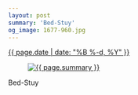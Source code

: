 ```yaml
---
layout: post
summary: 'Bed-Stuy'
og_image: 1677-960.jpg
---
```


<div class="post">
 <time>
  <a href="/1677">
   {{ page.date | date: "%B %-d, %Y" }}
  </a>
 </time>
 <a href="/1677">
  <figure data-taken="9/27/2022">
   <img alt="{{ page.summary }}" sizes="(min-width: 700px) 50vw, calc(100vw - 2rem)" src="{{ site.assets_url }}/1677-480.jpg" srcset="{{ site.assets_url }}/1677-240.jpg 240w, {{ site.assets_url }}/1677-480.jpg 480w, {{ site.assets_url }}/1677-720.jpg 720w, {{ site.assets_url }}/1677-960.jpg 960w"/>
  </figure>
 </a>
 <span>
  Bed-Stuy
 </span>
</div>
